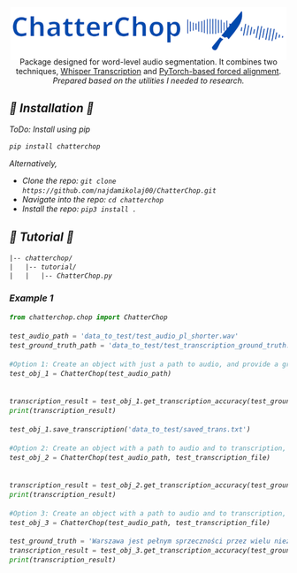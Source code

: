 <div align="center">
    <img src="Logo/ChatChop_logo.png" alt="ChatterChop Logo" style="width: 500px; height: auto; vertical-align: middle; display: inline-block; margin-bottom: -20px;" />
    <p>Package designed for word-level audio segmentation. It combines two techniques, <a href="https://github.com/openai/whisper">Whisper Transcription</a> and
<a href="https://pytorch.org/audio/stable/tutorials/forced_alignment_tutorial.html">PyTorch-based forced alignment</a>.  <i>Prepared based on the utilities I needed to research. <i></p>
</div>
<h2>🎤 Installation 🎤</h2> 

ToDo: Install using pip
```bash
pip install chatterchop
```
Alternatively,
* Clone the repo: `git clone https://github.com/najdamikolaj00/ChatterChop.git`
* Navigate into the repo: `cd chatterchop`
* Install the repo: `pip3 install .`

<h2>🐊 Tutorial 🐊</h2> 

```
|-- chatterchop/
|   |-- tutorial/
|   |   |-- ChatterChop.py
```
<h3>Example 1</h3> 

```python
from chatterchop.chop import ChatterChop

test_audio_path = 'data_to_test/test_audio_pl_shorter.wav'
test_ground_truth_path = 'data_to_test/test_transcription_ground_truth.txt'

#Option 1: Create an object with just a path to audio, and provide a ground truth transcript as a path to a file, get transcription accuracy and save transcription to a text file.
test_obj_1 = ChatterChop(test_audio_path)


transcription_result = test_obj_1.get_transcription_accuracy(test_ground_truth_path)
print(transcription_result)

test_obj_1.save_transcription('data_to_test/saved_trans.txt')

#Option 2: Create an object with a path to audio and to transcription, and provide a ground truth transcript as a path to a file, get transcription accuracy.
test_obj_2 = ChatterChop(test_audio_path, test_transcription_file)


transcription_result = test_obj_2.get_transcription_accuracy(test_ground_truth_path)
print(transcription_result)

#Option 3: Create an object with a path to audio and to transcription, and provide a ground truth transcript as a string, get transcription accuracy.
test_obj_3 = ChatterChop(test_audio_path, test_transcription_file)

test_ground_truth = 'Warszawa jest pełnym sprzeczności przez wielu niezniszczalnym.'
transcription_result = test_obj_3.get_transcription_accuracy(test_ground_truth)
print(transcription_result)

```
